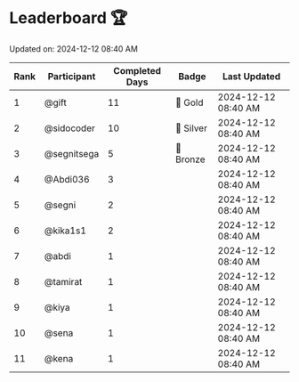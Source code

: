 # Leaderboard 🏆

Updated on: 2024-12-12 08:40 AM

| Rank | Participant       | Completed Days | Badge      | Last Updated         |
|------|-------------------|----------------|------------|----------------------|
| 1    | @gift             | 11             | 🏅 Gold     | 2024-12-12 08:40 AM |
| 2    | @sidocoder        | 10             | 🥈 Silver   | 2024-12-12 08:40 AM |
| 3    | @segnitsega       | 5              | 🥉 Bronze   | 2024-12-12 08:40 AM |
| 4    | @Abdi036          | 3              |            | 2024-12-12 08:40 AM |
| 5    | @segni            | 2              |            | 2024-12-12 08:40 AM |
| 6    | @kika1s1          | 2              |            | 2024-12-12 08:40 AM |
| 7    | @abdi             | 1              |            | 2024-12-12 08:40 AM |
| 8    | @tamirat          | 1              |            | 2024-12-12 08:40 AM |
| 9    | @kiya             | 1              |            | 2024-12-12 08:40 AM |
| 10   | @sena             | 1              |            | 2024-12-12 08:40 AM |
| 11   | @kena             | 1              |            | 2024-12-12 08:40 AM |
